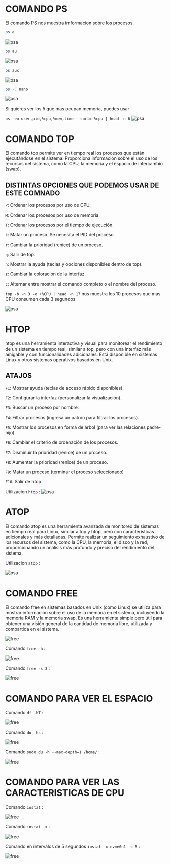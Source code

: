 # COMANDO PS 

El comando PS nos muestra imformacion sobre los procesos. 

```bash	
ps a
```
![psa](img/img1.png)
```bash	
ps au
```
![psa](img/img2.png)
```bash	
ps aux
```
![psa](img/img3.png)
 ```bash
 ps -C nano
 ```
![psa](img/img4.png)


Si quieres ver los 5 que mas ocupan memoria, puedes usar 

`ps -eo user,pid,%cpu,%mem,time --sort=-%cpu | head -n 6`
![psa](img/img5.png)

# COMANDO TOP
El comando top permite ver en tiempo real los procesos que están ejecutándose en el sistema. Proporciona información sobre el uso de los recursos del sistema, como la CPU, la memoria y el espacio de intercambio (swap).
## DISTINTAS OPCIONES QUE PODEMOS USAR DE ESTE COMNADO 

`P`: Ordenar los procesos por uso de CPU.

`M`: Ordenar los procesos por uso de memoria.

`T`: Ordenar los procesos por el tiempo de ejecución.

`k`: Matar un proceso. Se necesita el PID del proceso.

`r`: Cambiar la prioridad (renice) de un proceso.

`q`: Salir de top.

`h`: Mostrar la ayuda (teclas y opciones disponibles dentro de top).

`z`: Cambiar la coloración de la interfaz.

`c`: Alternar entre mostrar el comando completo o el nombre del proceso.


`top -b -n 3 -o +%CPU | head -n 17` nos muestra los 10 procesos que más CPU consumen cada 3 segundos

![psa](img/img6.png)

# HTOP 
htop es una herramienta interactiva y visual para monitorear el rendimiento de un sistema en tiempo real, similar a top, pero con una interfaz más amigable y con funcionalidades adicionales. Está disponible en sistemas Linux y otros sistemas operativos basados en Unix.

## ATAJOS
`F1`: Mostrar ayuda (teclas de acceso rápido disponibles).

`F2`: Configurar la interfaz (personalizar la visualización).

`F3`: Buscar un proceso por nombre.

`F4`: Filtrar procesos (ingresa un patrón para filtrar los procesos).

`F5`: Mostrar los procesos en forma de árbol (para ver las relaciones padre-hijo).

`F6`: Cambiar el criterio de ordenación de los procesos.

`F7`: Disminuir la prioridad (renice) de un proceso.

`F8`: Aumentar la prioridad (renice) de un proceso.

`F9`: Matar un proceso (terminar el proceso seleccionado)

`F10`: Salir de htop.

Utilizacion `htop` :
![psa](img/img7.png)

# ATOP

El comando atop es una herramienta avanzada de monitoreo de sistemas en tiempo real para Linux, similar a top y htop, pero con características adicionales y más detalladas. Permite realizar un seguimiento exhaustivo de los recursos del sistema, como la CPU, la memoria, el disco y la red, proporcionando un análisis más profundo y preciso del rendimiento del sistema.

Utilizacion `atop` :

![psa](img/img8.png)

# COMANDO FREE 

El comando free en sistemas basados en Unix (como Linux) se utiliza para mostrar información sobre el uso de la memoria en el sistema, incluyendo la memoria RAM y la memoria swap. Es una herramienta simple pero útil para obtener una visión general de la cantidad de memoria libre, utilizada y compartida en el sistema.

![free](img/img9.png)

Comando `free -h` :

![free](img/img10.png)

Comando `free -s 3` :

![free](img/img11.png)

# COMANDO PARA VER EL ESPACIO 

Comando `df -hT` :

![free](img/img12.png)

Comando `du -hs` :

![free](img/img13.png)

Comando `sudo du -h --max-depth=1 /home/` :

![free](img/img14.png)

# COMANDO PARA VER LAS CARACTERISTICAS DE CPU 

Comando `iostat` :

![free](img/img15.png)

Comando `iostat -x` : 

![free](img/img17.png)


Comando en intervalos de 5 segundos `iostat -x nvme0n1 -s 5` : 

![free](img/img16.png)

